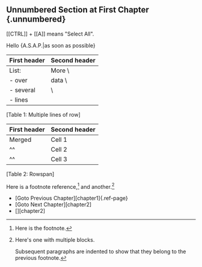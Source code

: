 ## Unnumbered Section at First Chapter {.unnumbered}

[[CTRL]] + [[A]] means "Select All".

Hello {A.S.A.P.|as soon as possible}

First header | Second header
-------------|---------------
List:        | More  \
- over       | data  \
- several    |       \
- lines      |
[Table 1: Multiple lines of row]

First header | Second header
-------------|---------------
Merged       | Cell 1
^^           | Cell 2
^^           | Cell 3
[Table 2: Rowspan]

Here is a footnote reference,[^1] and another.[^longnote]

[^1]: Here is the footnote.

[^longnote]: Here's one with multiple blocks.

    Subsequent paragraphs are indented to show that they
belong to the previous footnote.

- [Goto Previous Chapter][chapter1]{.ref-page}
- [Goto Next Chapter][chapter2]
- [][chapter2]
